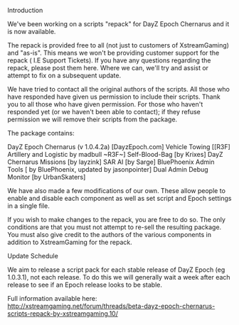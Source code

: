 Introduction




We've been working on a scripts "repack" for DayZ Epoch Chernarus and it is now available.

The repack is provided free to all (not just to customers of XstreamGaming) and "as-is". This means we won't be providing customer support for the repack ( I.E Support Tickets). If you have any questions regarding the repack, please post them here. Where we can, we'll try and assist or attempt to fix on a subsequent update.

We have tried to contact all the original authors of the scripts. All those who have responded have given us permission to include their scripts. Thank you to all those who have given permission. For those who haven't responded yet (or we haven't been able to contact); if they refuse permission we will remove their scripts from the package.





The package contains:

DayZ Epoch Chernarus (v 1.0.4.2a) [DayzEpoch.com]
Vehicle Towing [[R3F] Artillery and Logistic by madbull ~R3F~]
Self-Blood-Bag [by Krixes]
DayZ Chernarus Missions [by layzink]
SAR AI [by Sarge]
BluePhoenix Admin Tools [ by BluePhoenix, updated by jasonpointer]
Dual Admin Debug Monitor [by UrbanSkaters]

We have also made a few modifications of our own. These allow people to enable and disable each component as well as set script and Epoch settings in a single file.

If you wish to make changes to the repack, you are free to do so. The only conditions are that you must not attempt to re-sell the resulting package. You must also give credit to the authors of the various components in addition to XstreamGaming for the repack.




Update Schedule

We aim to release a script pack for each stable release of DayZ Epoch (eg 1.0.3.1), not each release. To do this we will generally wait a week after each release to see if an Epoch release looks to be stable.



Full information available here: http://xstreamgaming.net/forum/threads/beta-dayz-epoch-chernarus-scripts-repack-by-xstreamgaming.10/
